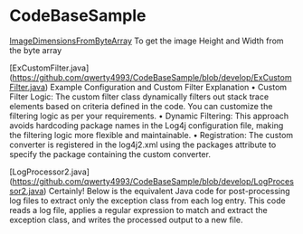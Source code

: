 # CodeBaseSample
[ImageDimensionsFromByteArray](https://github.com/qwerty4993/CodeBaseSample/blob/develop/ImageDimensionsFromByteArray.java)
To get the image Height and Width from the byte array

[ExCustomFilter.java] (https://github.com/qwerty4993/CodeBaseSample/blob/develop/ExCustomFilter.java)
Example Configuration and Custom Filter
Explanation
	•	Custom Filter Logic: The custom filter class dynamically filters out stack trace elements based on criteria defined in the code. You can customize the filtering logic as per your requirements.
	•	Dynamic Filtering: This approach avoids hardcoding package names in the Log4j configuration file, making the filtering logic more flexible and maintainable.
	•	Registration: The custom converter is registered in the log4j2.xml using the packages attribute to specify the package containing the custom converter.

[LogProcessor2.java] (https://github.com/qwerty4993/CodeBaseSample/blob/develop/LogProcessor2.java)
Certainly! Below is the equivalent Java code for post-processing log files to extract only the exception class from each log entry. This code reads a log file, applies a regular expression to match and extract the exception class, and writes the processed output to a new file.

